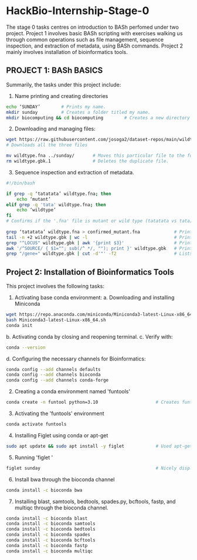 # HackBio-Internship-Stage-0
The stage 0 tasks centres on introduction to BASh perfomed under two project. Project 1 involves basic BASh scripting with exercises walking us through common operations such as file management, sequence inspection, and extraction of metadata, using BASh commands. Project 2 mainly involves installation of bioinformatics tools.
## PROJECT 1: BASh BASICS
Summarily, the tasks under this project include:
1. Name printing and creating directories
```bash
echo ‘SUNDAY’        # Prints my name.
mkdir sunday         # Creates a folder titled my name.
mkdir biocomputing && cd biocomputing        # Creates a new directory and changes to it with one line of command
```

2. Downloading and managing files:
```bash
wget https://raw.githubusercontent.com/josoga2/dataset-repos/main/wildtype.fna https://raw.githubusercontent.com/josoga2/dataset-repos/main/wildtype.gbk https://raw.githubusercontent.com/josoga2/dataset-repos/main/wildtype.gbk
# Downloads all the three files

mv wildtype.fna ../sunday/       # Moves this particular file to the folder tiltle my name. 
rm wildtype.gbk.1                # Deletes the duplicate file.
```  

3. Sequence inspection and extraction of metadata.
```bash
#!/bin/bash

if grep -q ‘tatatata’ wildtype.fna; then
    echo ‘mutant’
elif grep -q 'tata' wildtype.fna; then
    echo ‘wildtype’
fi
# Confirms if the '.fna' file is mutant or wild type (tatatata vs tata).
 
grep ‘tatatata’ wildtype.fna > confirmed_mutant.fna             # Prints all mutant-matching lines into a new file.
tail -n +2 wildtype.gbk | wc -l                                 # Prints number of lines (excluding header) in the '.gbk' file.
grep "^LOCUS" wildtype.gbk | awk '{print $3}'                   # Prints the sequence length.
awk '/^SOURCE/ { $1=""; sub(/^ */, ""); print }' wildtype.gbk   # Prints the source organism.
grep "/gene=" wildtype.gbk | cut -d'"' -f2                      # Lists all the gene names in the file.
``` 

## Project 2: Installation of Bioinformatics Tools 
This project involves the following tasks:
1. Activating base conda environment:
a. Downloading and installing Miniconda
```bash
wget https://repo.anaconda.com/miniconda/Miniconda3-latest-Linux-x86_64.sh   # Downloads Miniconda. 
bash Miniconda3-latest-Linux-x86_64.sh                                       # Installs Miniconda.
conda init                                                                   # Runs Miniconda.
```
b. Activating conda by closing and reopening terminal.
c. Verify with:
```bash
conda --version
```
d. Configuring the necessary channels for Bioinformatics:
```bash
conda config --add channels defaults
conda config --add channels bioconda
conda config --add channels conda-forge
```
2. Creating a conda environment named 'funtools'
```bash
conda create -n funtool python=3.10                      # Creates funtool environment with Python 3.10.
```
3. Activating the 'funtools' environment
```bash
conda activate funtools
```
4. Installing Figlet using conda or apt-get
```bash
sudo apt update && sudo apt install -y figlet            # Used apt-get to install Figlet.
```
5. Running 'figlet <my name>'
```bash
figlet sunday                                            # Nicely displays sunday
```
6. Install bwa through the bioconda channel
```bash
conda install -c bioconda bwa
```
7. Installing blast, samtools, bedtools, spades.py, bcftools, fastp, and multiqc through the bioconda channel.
```bash
conda install -c bioconda blast
conda install -c bioconda samtools
conda install -c bioconda bedtools
conda install -c bioconda spades   
conda install -c bioconda bcftools
conda install -c bioconda fastp
conda install -c bioconda multiqc
```



















